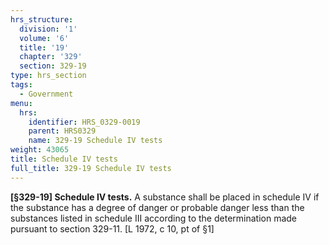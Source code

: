```yaml
---
hrs_structure:
  division: '1'
  volume: '6'
  title: '19'
  chapter: '329'
  section: 329-19
type: hrs_section
tags:
  - Government
menu:
  hrs:
    identifier: HRS_0329-0019
    parent: HRS0329
    name: 329-19 Schedule IV tests
weight: 43065
title: Schedule IV tests
full_title: 329-19 Schedule IV tests
---
```

**[§329-19] Schedule IV tests.** A substance shall be placed in schedule IV if the substance has a degree of danger or probable danger less than the substances listed in schedule III according to the determination made pursuant to section 329-11\. [L 1972, c 10, pt of §1]